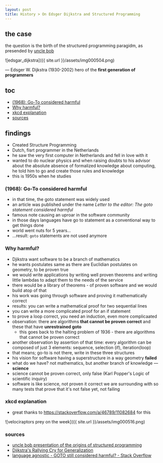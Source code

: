 ```yaml
---
layout: post
title: History > On Edsger Dijkstra and Structured Programming
---
```

## the case	
the question is the birth of the structured programming paragidm, as presended by [uncle bob](https://youtu.be/SVRiktFlWxI?t=7561)

![edsgar_dijkstra]({{ site.url }}/assets/img000504.png)

— Edsger W. Dijkstra (1930-2002) hero of the **first generation of programmers** 

## toc
<!-- TOC -->

- [(1968): Go-To considered harmful](#1968-go-to-considered-harmful)
- [Why harmful?](#why-harmful)
- [xkcd explanation](#xkcd-explanation)
- [sources](#sources)

<!-- /TOC -->

## findings
* Created Structure Programming
* Dutch, fisrt programmer in the Netherlands
* he saw the very first computer in Netherlands and fell in love with it
* wanted to do nuclear physics and when raising doubts to his advisor about the absolute absence of formalized knowledge about computing, he told him to go and create those rules and knowledge
* this is 1950s when he studies

### (1968): Go-To considered harmful
* in that time, the goto statement was widely used
* an article was published under the name _Letter to the editor: The goto statement considered harmful_
* famous note causing an uproar in the software community
* in those days languages have go to statement as a conventional way to get things done
* world went nuts for 5 years...
* ...result: `goto` statements are not used anymore

### Why harmful?
* Djikstra want software to be a branch of mathematics
* he wants postulates same as there are Euclidian postulates on geometry, to be proven true
* we would write applications by writing well proven theorems and writing little lambdas to adapt them to the needs of the service
* there would be a library of theorems - of proven software and we would build atop of that
* his work was going through software and proving it mathematically correct
* results: you can write a mathematical proof for two sequential lines
* you can write a more complicated proof for an if statement
* to prove a loop correct, you need an induction, even more complicaated
* observation: there are algorithms **that cannot be proven correct** and these that have **unrestrained goto**
    * this goes back to the halting problem of 1936 - there are algorithms that cannot be proven correct
* another observation by assertion of that time: every algorithm can be composed of just 3 elements: sequence, selection (if), iteration(loop)
* that means; go-to is not there, write in these three structures
* his vision for software having a superstructure in a way geometry **failed**
* what do we have? not mathematics, but another branch of knowledge — **science**
* science cannot be proven correct, only false (Karl Popper's Logic of scientific inquiry)
* software is like science, not proven it correct we are surrounding with so many tests that prove that it's not false yet, not failing

### xkcd explanation
* great thanks to <https://stackoverflow.com/a/46789/11082684> for this

![velociraptors prey on the week]({{ site.url }}/assets/img000516.png)


### sources
* [uncle bob presentation of the origins of structured programming](https://youtu.be/SVRiktFlWxI?t=7561)
* [Dijkstra's Rallying Cry for Generalization](https://www.dijkstrascry.com/)
* [language agnostic - GOTO still considered harmful? - Stack Overflow](https://stackoverflow.com/questions/46586/goto-still-considered-harmful)